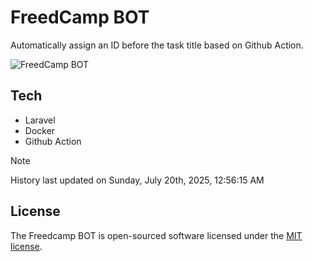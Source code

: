 # FreedCamp BOT

Automatically assign an ID before the task title based on Github Action.

![FreedCamp BOT](https://repository-images.githubusercontent.com/737932867/7d34798b-2680-471c-b089-a78a718d3d6a)

## Tech

- Laravel
- Docker
- Github Action

> [!NOTE]  
> History last updated on Sunday, July 20th, 2025, 12:56:15 AM

## License

The Freedcamp BOT is open-sourced software licensed under the [MIT license](https://opensource.org/licenses/MIT).
